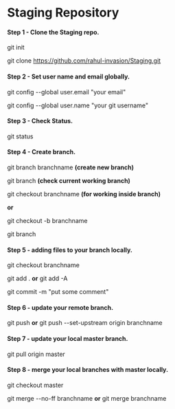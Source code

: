 # Staging Repository


#### Step 1 - Clone the Staging repo.
git init

git clone https://github.com/rahul-invasion/Staging.git

#### Step 2 - Set user name and email globally.
git config --global user.email "your email"

git config --global user.name "your git username"

#### Step 3 - Check Status.
git status

#### Step 4 - Create branch.
git branch branchname **(create new branch)**

git branch **(check current working branch)**

git checkout branchname **(for working inside branch)**

**or**

git checkout -b branchname

git branch

#### Step 5 - adding files to your branch locally.
git checkout branchname

git add . **or** git add -A

git commit -m "put some comment"

#### Step 6 - update your remote branch.
git push **or** git push --set-upstream origin branchname

#### Step 7 - update your local master branch.
git pull origin master

#### Step 8 - merge your local branches with master locally.
git checkout master

git merge --no-ff branchname **or** git merge branchname





